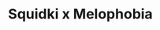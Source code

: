 ---
slug: squidki-x-melophobia
title: Squidki x Melophobia
description: "Squidki x Melophobia is an exciting online game. Play for free directly in your browser!"
icon: /images/new_mods/Sprunki x Melophobia.png
url: https://wowtbc.net/sprunkin/melophobia/index.html
previewImage: /images/new_mods/Sprunki x Melophobia.png
type: new mods

# SEO配置
seo:
  title: "Squidki x Melophobia - Play Free Online Game | Fun Browser Games"
  description: "Squidki x Melophobia - Play this fun online game for free in your browser. No download required!"
  ogImage: "/images/new_mods/Sprunki x Melophobia.png"
  keywords: "squidki-x-melophobia, online game, browser game, free game, new mods game, play online"

videoUrls:
  - https://www.youtube.com/embed/example1
  - https://www.youtube.com/embed/example2

whyPlay:
  title: "Why Play Squidki x Melophobia?"
  items:
    - "Immersive Gameplay: Squidki x Melophobia offers an engaging and immersive gaming experience that will keep you entertained for hours"
    - "Challenging Levels: Test your skills with increasingly difficult challenges and obstacles"
    - "Beautiful Graphics: Enjoy stunning visuals and smooth animations that bring the game world to life"
    - "Regular Updates: New content and features are added regularly to keep the game fresh and exciting"
    - "Free to Play: Experience all the fun without spending a penny"
    - "Community Features: Connect with other players, share strategies, and compete for high scores"
    - "Cross-Platform: Play on any device with a web browser, no downloads required"

features:
  title: "Key Features of Squidki x Melophobia"
  image: "/images/new_mods/Sprunki x Melophobia.png"
  items:
    - "Intuitive Controls: Easy to learn controls make Squidki x Melophobia accessible for players of all skill levels"
    - "Multiple Game Modes: Enjoy various gameplay options that provide different challenges and experiences"
    - "Character Customization: Personalize your gaming experience with unique characters and items"
    - "Achievement System: Complete special tasks to earn rewards and recognition"
    - "Leaderboards: Compete with players worldwide and see who can achieve the highest scores"

characteristics:
  title: "Game Characteristics"
  image: "/images/new_mods/Sprunki x Melophobia.png"
  items:
    - "Genre: New mods game with elements of strategy and skill"
    - "Difficulty: Suitable for both casual gamers and those seeking a challenge"
    - "Play Time: Quick sessions or extended gameplay, depending on your preference"
    - "Art Style: Vibrant and engaging visuals that enhance the gaming experience"
    - "Sound Design: Immersive audio that complements the gameplay perfectly"

info: "Squidki x Melophobia is an exciting online game that offers players a unique and engaging gaming experience. With its intuitive controls, stunning visuals, and challenging gameplay, Squidki x Melophobia provides hours of entertainment for players of all ages and skill levels. Whether you're looking for a quick gaming session during a break or an extended play session, Squidki x Melophobia delivers an immersive experience that will keep you coming back for more. The game features multiple levels of increasing difficulty, ensuring that players are constantly challenged as they progress. With regular updates adding new content and features, Squidki x Melophobia remains fresh and exciting, providing endless entertainment options for its growing community of players."

howToPlayIntro: "Welcome to Squidki x Melophobia! This guide will walk you through the basics and help you master the game. Whether you're a beginner or looking to improve your skills, these tips and instructions will enhance your gaming experience."

howToPlaySteps:
  - title: "Getting Started"
    description: "Begin your Squidki x Melophobia adventure by familiarizing yourself with the controls. Use your keyboard or mouse to navigate through the game interface. The tutorial will guide you through the basic mechanics and help you understand the objectives."
  - title: "Understanding the Objectives"
    description: "In Squidki x Melophobia, your main goal is to progress through levels by completing specific objectives. Each level presents unique challenges that require different strategies and approaches."
  - title: "Mastering the Controls"
    description: "Practice using the controls to improve your precision and reaction time. Squidki x Melophobia requires quick reflexes and strategic thinking to overcome obstacles and defeat opponents."
  - title: "Utilizing Power-ups"
    description: "Collect power-ups throughout the game to enhance your abilities and overcome difficult challenges. Each power-up offers unique advantages that can be crucial for success."
  - title: "Developing Strategies"
    description: "As you progress in Squidki x Melophobia, develop effective strategies for different scenarios. Analyze patterns, anticipate challenges, and adapt your approach to maximize your performance."

faq:
  title: "Frequently Asked Questions about Squidki x Melophobia"
  items:
    - question: "Is Squidki x Melophobia free to play?"
      answer: "Yes, Squidki x Melophobia is completely free to play directly in your web browser. No downloads or purchases are required to enjoy the full game experience."
    - question: "Can I play Squidki x Melophobia on mobile devices?"
      answer: "Yes, Squidki x Melophobia is optimized for both desktop and mobile play. You can enjoy the game on any device with a web browser and internet connection."
    - question: "Are there any in-game purchases?"
      answer: "While Squidki x Melophobia is free to play, there may be optional in-game purchases available for cosmetic items or additional features that don't affect core gameplay."
    - question: "How often is Squidki x Melophobia updated?"
      answer: "The developers regularly update Squidki x Melophobia with new content, features, and improvements based on player feedback and game performance."
    - question: "Can I play Squidki x Melophobia offline?"
      answer: "Currently, Squidki x Melophobia requires an internet connection to play as it's a browser-based online game."
    - question: "Is Squidki x Melophobia suitable for children?"
      answer: "Yes, Squidki x Melophobia is designed to be family-friendly and suitable for players of all ages."
    - question: "How do I report bugs or issues?"
      answer: "If you encounter any problems while playing Squidki x Melophobia, you can report them through the game's support page or contact the developers directly through their website."
    - question: "Still Have Questions?"
      answer: "If you have additional questions about Squidki x Melophobia that aren't covered in this FAQ, please visit our support center or contact our customer service team for assistance."
---